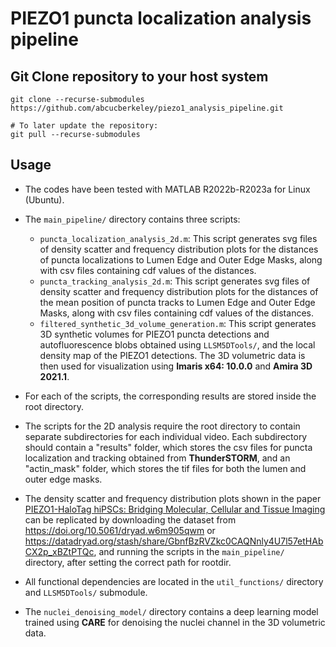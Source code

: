 # PIEZO1 puncta localization analysis pipeline

## Git Clone repository to your host system

```
git clone --recurse-submodules https://github.com/abcucberkeley/piezo1_analysis_pipeline.git

# To later update the repository:
git pull --recurse-submodules
```

## Usage

* The codes have been tested with MATLAB R2022b-R2023a for Linux (Ubuntu).

* The `main_pipeline/` directory contains three scripts:
    *  `puncta_localization_analysis_2d.m`: This script generates svg files of density scatter and frequency distribution plots for the distances of puncta localizations to Lumen Edge and Outer Edge Masks, along with csv files containing cdf values of the distances.
    *  `puncta_tracking_analysis_2d.m`: This script generates svg files of density scatter and frequency distribution plots for the distances of the mean position of puncta tracks to Lumen Edge and Outer Edge Masks, along with csv files containing cdf values of the distances.
    *  `filtered_synthetic_3d_volume_generation.m`: This script generates 3D synthetic volumes for PIEZO1 puncta detections and autofluorescence blobs obtained using `LLSM5DTools/`, and the local density map of the PIEZO1 detections. The 3D volumetric data is then used for visualization using **Imaris x64: 10.0.0** and **Amira 3D 2021.1**.

* For each of the scripts, the corresponding results are stored inside the root directory.
    
* The scripts for the 2D analysis require the root directory to contain separate subdirectories for each individual video. Each subdirectory should contain a "results" folder, which stores the csv files for puncta localization and tracking obtained from **ThunderSTORM**, and an "actin_mask" folder, which stores the tif files for both the lumen and outer edge masks.

* The density scatter and frequency distribution plots shown in the paper [PIEZO1-HaloTag hiPSCs: Bridging Molecular, Cellular and Tissue Imaging](https://doi.org/10.1101/2023.12.22.573117) can be replicated by downloading the dataset from https://doi.org/10.5061/dryad.w6m905qwm or https://datadryad.org/stash/share/GbnfBzRVZkc0CAQNnly4U7l57etHAbCX2p_xBZtPTQc, and running the scripts in the `main_pipeline/` directory, after setting the correct path for rootdir.

* All functional dependencies are located in the `util_functions/` directory and `LLSM5DTools/` submodule.

* The `nuclei_denoising_model/` directory contains a deep learning model trained using **CARE** for denoising the nuclei channel in the 3D volumetric data.
